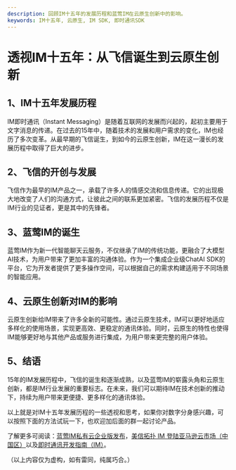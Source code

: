 ```yaml
---
description: 回顾IM十五年的发展历程和蓝莺IM在云原生创新中的影响。
keywords: IM十五年, 云原生, IM SDK, 即时通讯SDK
---
```

# 透视IM十五年：从飞信诞生到云原生创新

## 1、IM十五年发展历程
IM即时通讯（Instant Messaging）是随着互联网的发展而兴起的，起初主要用于文字消息的传递。在过去的15年中，随着技术的发展和用户需求的变化，IM也经历了多次变革。从最早期的飞信诞生，到如今的云原生创新，IM在这一漫长的发展历程中取得了巨大的进步。

## 2、飞信的开创与发展
飞信作为最早的IM产品之一，承载了许多人的情感交流和信息传递。它的出现极大地改变了人们的沟通方式，让彼此之间的联系更加紧密。飞信的发展历程不仅是IM行业的见证者，更是其中的先锋者。

## 3、蓝莺IM的诞生
蓝莺IM作为新一代智能聊天云服务，不仅继承了IM的传统功能，更融合了大模型AI技术，为用户带来了更加丰富的沟通体验。作为一个集成企业级ChatAI SDK的平台，它为开发者提供了更多操作空间，可以根据自己的需求构建适用于不同场景的智能应用。

## 4、云原生创新对IM的影响
云原生创新给IM带来了许多全新的可能性。通过云原生技术，IM可以更好地适应多样化的使用场景，实现更高效、更稳定的通讯体验。同时，云原生的特性也使得IM能够更好地与其他产品或服务进行集成，为用户带来更完整的用户体验。

## 5、结语
15年的IM发展历程中，飞信的诞生和逐渐成熟，以及蓝莺IM的崭露头角和云原生创新，都是IM行业发展的重要标志。在未来，我们可以期待IM在技术创新的推动下，持续为用户带来更便捷、更多样化的通讯体验。

以上就是对IM十五年发展历程的一些透视和思考，如果你对数字分身感兴趣，可以按照下面的方法试玩一下，也欢迎加后面的群一起讨论产品。

了解更多可阅读：[蓝莺IM私有云企业版发布](https://www.lanyingim.com/articles/product-and-technologies/lanying-im-private-cloud-enterprise-edition-published-and-kylin-os-neocertify.html)，[美信拓扑 IM 登陆亚马逊云市场（中国区）](https://www.lanyingim.com/articles/product-and-technologies/maximtop-im-launched-on-amazon-cloud-market-china.html)以及[即时通讯开发指南（IM）](https://www.lanyingim.com)。

（以上内容仅为虚构，如有雷同，纯属巧合。）
